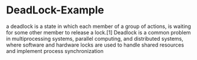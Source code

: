 # DeadLock-Example
 a deadlock is a state in which each member of a group of actions, is waiting for some other member to release a lock.[1] Deadlock is a common problem in multiprocessing systems, parallel computing, and distributed systems, where software and hardware locks are used to handle shared resources and implement process synchronization
